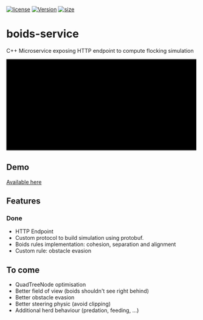 [![license](http://img.shields.io/badge/license-MIT-red.svg?style=flat)](http://opensource.org/licenses/MIT)
[![Version](https://img.shields.io/github/v/tag/yuruh/boids-service)](https://github.com/Yuruh/boids-service/releases)
[![size](https://img.shields.io/docker/image-size/yuruh/boids?color=blueviolet)](https://hub.docker.com/r/yuruh/boids)

# boids-service
C++ Microservice exposing HTTP endpoint to compute flocking simulation

![Simulation gif](showcase/boids.gif)

## Demo

[Available here](https://boids-demo.yuruh.fr)

## Features

### Done

* HTTP Endpoint
* Custom protocol to build simulation using protobuf.
* Boids rules implementation: cohesion, separation and alignment
* Custom rule: obstacle evasion

## To come

* QuadTreeNode optimisation
* Better field of view (boids shouldn't see right behind)
* Better obstacle evasion
* Better steering physic (avoid clipping)
* Additional herd behaviour (predation, feeding, ...) 